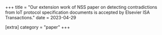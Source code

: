 +++
title = "Our extension work of NSS paper on detecting contradictions from IoT protocol specification documents is accepted by Elsevier ISA Transactions."
date = 2023-04-29

[extra]
category = "paper"
+++
